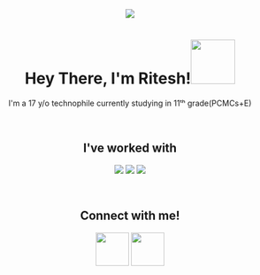 <div align="center">
  
  <img src="https://jusmarktech.com/public/a/images/pages/web_development.gif"/>
  <h1 align="center">Hey There, I'm Ritesh!<img src="https://media.giphy.com/media/3ohhwMDyS6rv3sB8yI/giphy.gif" width="80px"/></h1>
  <p align="center">I'm a 17 y/o technophile currently studying in 11ᵗʰ grade(PCMCs+E)</p><br>

<h2 align="center">I've worked with</h2>

![](https://img.shields.io/badge/c++-%2300599C.svg?style=for-the-badge&logo=c%2B%2B&logoColor=white)
![](https://img.shields.io/badge/python-3670A0?style=for-the-badge&logo=python&logoColor=ffdd54)
![](https://img.shields.io/badge/html5-%23E34F26.svg?style=for-the-badge&logo=html5&logoColor=white)

<br><h2 align="center">Connect with me!</h2>
<div align="center">
<a href="https://www.youtube.com/channel/UC5CW-WyPvWUk2fUcU_NIbkw" target="blank"><img align="center" src="https://upload.wikimedia.org/wikipedia/commons/0/09/YouTube_full-color_icon_%282017%29.svg" width="60px"/></a>
<a href="mywa.link/gc8pgd50" target="blank"><img align="center" src="https://upload.wikimedia.org/wikipedia/commons/6/6b/WhatsApp.svg" width="60px"/></a>
</div>
